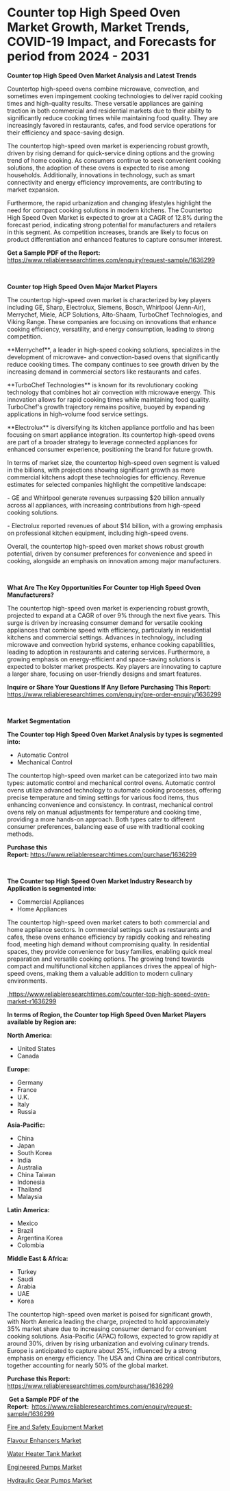 <p><h1>Counter top High Speed Oven Market Growth, Market Trends, COVID-19 Impact, and Forecasts for period from 2024 - 2031</h1></p><p><strong>Counter top High Speed Oven Market Analysis and Latest Trends</strong></p>
<p><p>Countertop high-speed ovens combine microwave, convection, and sometimes even impingement cooking technologies to deliver rapid cooking times and high-quality results. These versatile appliances are gaining traction in both commercial and residential markets due to their ability to significantly reduce cooking times while maintaining food quality. They are increasingly favored in restaurants, cafes, and food service operations for their efficiency and space-saving design.</p><p>The countertop high-speed oven market is experiencing robust growth, driven by rising demand for quick-service dining options and the growing trend of home cooking. As consumers continue to seek convenient cooking solutions, the adoption of these ovens is expected to rise among households. Additionally, innovations in technology, such as smart connectivity and energy efficiency improvements, are contributing to market expansion.</p><p>Furthermore, the rapid urbanization and changing lifestyles highlight the need for compact cooking solutions in modern kitchens. The Countertop High Speed Oven Market is expected to grow at a CAGR of 12.8% during the forecast period, indicating strong potential for manufacturers and retailers in this segment. As competition increases, brands are likely to focus on product differentiation and enhanced features to capture consumer interest.</p></p>
<p><strong>Get a Sample PDF of the Report:&nbsp;</strong> <a href="https://www.reliableresearchtimes.com/enquiry/request-sample/1636299?utm_campaign=1582&utm_medium=2&utm_source=Github&utm_content=ia&utm_term=18102024&utm_id=counter-top-high-speed-oven">https://www.reliableresearchtimes.com/enquiry/request-sample/1636299</a></p>
<p>&nbsp;</p>
<p><strong>Counter top High Speed Oven Major Market Players</strong></p>
<p><p>The countertop high-speed oven market is characterized by key players including GE, Sharp, Electrolux, Siemens, Bosch, Whirlpool (Jenn-Air), Merrychef, Miele, ACP Solutions, Alto-Shaam, TurboChef Technologies, and Viking Range. These companies are focusing on innovations that enhance cooking efficiency, versatility, and energy consumption, leading to strong competition.</p><p>**Merrychef**, a leader in high-speed cooking solutions, specializes in the development of microwave- and convection-based ovens that significantly reduce cooking times. The company continues to see growth driven by the increasing demand in commercial sectors like restaurants and cafes.</p><p>**TurboChef Technologies** is known for its revolutionary cooking technology that combines hot air convection with microwave energy. This innovation allows for rapid cooking times while maintaining food quality. TurboChef's growth trajectory remains positive, buoyed by expanding applications in high-volume food service settings.</p><p>**Electrolux** is diversifying its kitchen appliance portfolio and has been focusing on smart appliance integration. Its countertop high-speed ovens are part of a broader strategy to leverage connected appliances for enhanced consumer experience, positioning the brand for future growth.</p><p>In terms of market size, the countertop high-speed oven segment is valued in the billions, with projections showing significant growth as more commercial kitchens adopt these technologies for efficiency. Revenue estimates for selected companies highlight the competitive landscape: </p><p>- GE and Whirlpool generate revenues surpassing $20 billion annually across all appliances, with increasing contributions from high-speed cooking solutions.</p><p>- Electrolux reported revenues of about $14 billion, with a growing emphasis on professional kitchen equipment, including high-speed ovens.</p><p>Overall, the countertop high-speed oven market shows robust growth potential, driven by consumer preferences for convenience and speed in cooking, alongside an emphasis on innovation among major manufacturers.</p></p>
<p>&nbsp;</p>
<p><strong>What Are The Key Opportunities For Counter top High Speed Oven Manufacturers?</strong></p>
<p><p>The countertop high-speed oven market is experiencing robust growth, projected to expand at a CAGR of over 9% through the next five years. This surge is driven by increasing consumer demand for versatile cooking appliances that combine speed with efficiency, particularly in residential kitchens and commercial settings. Advances in technology, including microwave and convection hybrid systems, enhance cooking capabilities, leading to adoption in restaurants and catering services. Furthermore, a growing emphasis on energy-efficient and space-saving solutions is expected to bolster market prospects. Key players are innovating to capture a larger share, focusing on user-friendly designs and smart features.</p></p>
<p><strong>Inquire or Share Your Questions If Any Before Purchasing This Report:</strong> <a href="https://www.reliableresearchtimes.com/enquiry/pre-order-enquiry/1636299?utm_campaign=1582&utm_medium=2&utm_source=Github&utm_content=ia&utm_term=18102024&utm_id=counter-top-high-speed-oven">https://www.reliableresearchtimes.com/enquiry/pre-order-enquiry/1636299</a></p>
<p>&nbsp;</p>
<p><strong>Market Segmentation</strong></p>
<p><strong>The Counter top High Speed Oven Market Analysis by types is segmented into:</strong></p>
<p><ul><li>Automatic Control</li><li>Mechanical Control</li></ul></p>
<p><p>The countertop high-speed oven market can be categorized into two main types: automatic control and mechanical control ovens. Automatic control ovens utilize advanced technology to automate cooking processes, offering precise temperature and timing settings for various food items, thus enhancing convenience and consistency. In contrast, mechanical control ovens rely on manual adjustments for temperature and cooking time, providing a more hands-on approach. Both types cater to different consumer preferences, balancing ease of use with traditional cooking methods.</p></p>
<p><strong>Purchase this Report:&nbsp;</strong><a href="https://www.reliableresearchtimes.com/purchase/1636299?utm_campaign=1582&utm_medium=2&utm_source=Github&utm_content=ia&utm_term=18102024&utm_id=counter-top-high-speed-oven">https://www.reliableresearchtimes.com/purchase/1636299</a></p>
<p>&nbsp;</p>
<p><strong>The Counter top High Speed Oven Market Industry Research by Application is segmented into:</strong></p>
<p><ul><li>Commercial Appliances</li><li>Home Appliances</li></ul></p>
<p><p>The countertop high-speed oven market caters to both commercial and home appliance sectors. In commercial settings such as restaurants and cafes, these ovens enhance efficiency by rapidly cooking and reheating food, meeting high demand without compromising quality. In residential spaces, they provide convenience for busy families, enabling quick meal preparation and versatile cooking options. The growing trend towards compact and multifunctional kitchen appliances drives the appeal of high-speed ovens, making them a valuable addition to modern culinary environments.</p></p>
<p><a href="https://www.reliableresearchtimes.com/counter-top-high-speed-oven-market-r1636299?utm_campaign=1582&utm_medium=2&utm_source=Github&utm_content=ia&utm_term=18102024&utm_id=counter-top-high-speed-oven">&nbsp;https://www.reliableresearchtimes.com/counter-top-high-speed-oven-market-r1636299</a></p>
<p><strong>In terms of Region, the Counter top High Speed Oven Market Players available by Region are:</strong></p>
<p>
    <p> <strong> North America: </strong>
        <ul>
            <li>United States</li>
            <li>Canada</li>
        </ul>
        </p> 
    <p> <strong> Europe: </strong>
        <ul>
            <li>Germany</li>
            <li>France</li>
            <li>U.K.</li>
            <li>Italy</li>
            <li>Russia</li>
        </ul>
        </p> 
    <p> <strong> Asia-Pacific: </strong>
        <ul>
            <li>China</li>
            <li>Japan</li>
            <li>South Korea</li>
            <li>India</li>
            <li>Australia</li>
            <li>China Taiwan</li>
            <li>Indonesia</li>
            <li>Thailand</li>
            <li>Malaysia</li>
        </ul>
        </p> 
    <p> <strong> Latin America: </strong>
        <ul>
            <li>Mexico</li>
            <li>Brazil</li>
            <li>Argentina Korea</li>
            <li>Colombia</li>
        </ul>
        </p> 
    <p> <strong> Middle East & Africa: </strong>
        <ul>
            <li>Turkey</li>
            <li>Saudi</li>
            <li>Arabia</li>
            <li>UAE</li>
            <li>Korea</li>
        </ul>
    </p>
    </p>
<p><p>The countertop high-speed oven market is poised for significant growth, with North America leading the charge, projected to hold approximately 35% market share due to increasing consumer demand for convenient cooking solutions. Asia-Pacific (APAC) follows, expected to grow rapidly at around 30%, driven by rising urbanization and evolving culinary trends. Europe is anticipated to capture about 25%, influenced by a strong emphasis on energy efficiency. The USA and China are critical contributors, together accounting for nearly 50% of the global market.</p></p>
<p><strong>Purchase this Report: </strong><a href="https://www.reliableresearchtimes.com/purchase/1636299?utm_campaign=1582&utm_medium=2&utm_source=Github&utm_content=ia&utm_term=18102024&utm_id=counter-top-high-speed-oven">https://www.reliableresearchtimes.com/purchase/1636299</a></p>
<p>&nbsp;<strong>Get a Sample PDF of the Report:&nbsp;&nbsp;</strong><a href="https://www.reliableresearchtimes.com/enquiry/request-sample/1636299?utm_campaign=1582&utm_medium=2&utm_source=Github&utm_content=ia&utm_term=18102024&utm_id=counter-top-high-speed-oven">https://www.reliableresearchtimes.com/enquiry/request-sample/1636299</a></p>
<p><strong></strong></p>
<p><p><a href="https://www.linkedin.com/pulse/fire-safety-equipment-market-size-share-growth-analysis-type-ngbrc?utm_campaign=1582&utm_medium=2&utm_source=Github&utm_content=ia&utm_term=18102024&utm_id=counter-top-high-speed-oven">Fire and Safety Equipment Market</a></p><p><a href="https://www.linkedin.com/pulse/emerging-opportunities-challenges-global-flavour-enhancers-oxw3e?utm_campaign=1582&utm_medium=2&utm_source=Github&utm_content=ia&utm_term=18102024&utm_id=counter-top-high-speed-oven">Flavour Enhancers Market</a></p><p><a href="https://issuu.com/reportprime-2/docs/water-heater-tank-market-size-2030._aee7d8550268b2?utm_campaign=1582&utm_medium=2&utm_source=Github&utm_content=ia&utm_term=18102024&utm_id=counter-top-high-speed-oven">Water Heater Tank Market</a></p><p><a href="https://www.linkedin.com/pulse/engineered-pumps-market-size-share-analysis-growth-trends-2hohc?utm_campaign=1582&utm_medium=2&utm_source=Github&utm_content=ia&utm_term=18102024&utm_id=counter-top-high-speed-oven">Engineered Pumps Market</a></p><p><a href="https://issuu.com/reportprime-2/docs/hydraulic-gear-pumps-market-size-20_2c4f766374d001?utm_campaign=1582&utm_medium=2&utm_source=Github&utm_content=ia&utm_term=18102024&utm_id=counter-top-high-speed-oven">Hydraulic Gear Pumps Market</a></p></p>
